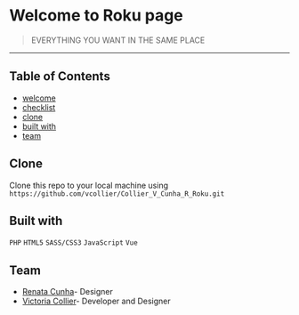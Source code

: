 # Welcome to Roku page

> EVERYTHING YOU WANT IN THE SAME PLACE

---


## Table of Contents

- [welcome](#welcome)
- [checklist](#checklist)
- [clone](#clone)
- [built with](#builtwith)
- [team](#team)


## Clone

Clone this repo to your local machine using `https://github.com/vcollier/Collier_V_Cunha_R_Roku.git`


## Built with

```PHP```
```HTML5```
```SASS/CSS3```
```JavaScript```
```Vue```



## Team
- [Renata Cunha](https://github.com/Re-01)- Designer
- [Victoria Collier](https://github.com/vcollier)- Developer and Designer
